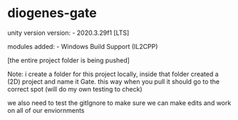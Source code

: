 # diogenes-gate

unity version version:
     - 2020.3.29f1 [LTS]

modules added:
     - Windows Build Support (IL2CPP)

[the entire project folder is being pushed]

Note: i create a folder for this project locally, inside that folder created a (2D) project and name it Gate.
this way when you pull it should go to the correct spot (will do my own testing to check)

we also need to test the gitIgnore to make sure we can make edits and work on all of our enviornments

